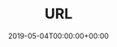 ---
title: 'URL'
field: 'cg.identifier.url'
slug: 'cg-identifier-url'
description: 'An extra URL for a website or resource associated with this item.'
required: False
date: '2019-05-04T00:00:00+00:00'
---